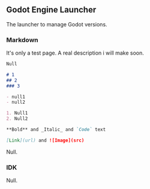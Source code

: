 ## Godot Engine Launcher

The launcher to manage Godot versions.

### Markdown

It's only a test page. A real description i will make soon.

```markdown
Null

# 1
## 2
### 3

- null1
- null2

1. Null1
2. Null2

**Bold** and _Italic_ and `Code` text

[Link](url) and ![Image](src)
```

Null.

### IDK

Null.
